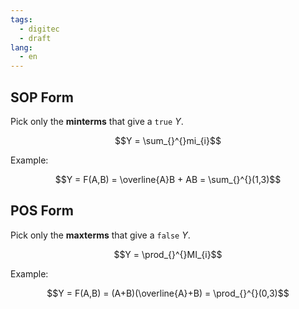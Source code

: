 ```yaml
---
tags:
  - digitec
  - draft
lang:
  - en
---
```


## SOP Form

Pick only the **minterms** that give a `true` $Y$.

$$Y = \sum_{}^{}mi_{i}$$

Example:

$$Y = F(A,B) = \overline{A}B + AB = \sum_{}^{}(1,3)$$

## POS Form

Pick only the **maxterms** that give a `false` $Y$.

$$Y = \prod_{}^{}MI_{i}$$

Example:

$$Y = F(A,B) = (A+B)(\overline{A}+B) = \prod_{}^{}(0,3)$$